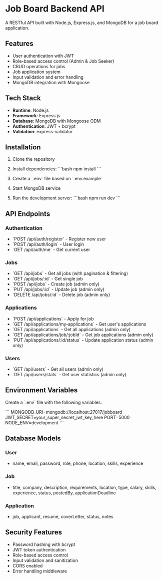# Job Board Backend API

A RESTful API built with Node.js, Express.js, and MongoDB for a job board application.

## Features

- User authentication with JWT
- Role-based access control (Admin & Job Seeker)
- CRUD operations for jobs
- Job application system
- Input validation and error handling
- MongoDB integration with Mongoose

## Tech Stack

- **Runtime**: Node.js
- **Framework**: Express.js
- **Database**: MongoDB with Mongoose ODM
- **Authentication**: JWT + bcrypt
- **Validation**: express-validator

## Installation

1. Clone the repository
2. Install dependencies:
   \`\`\`bash
   npm install
   \`\`\`

3. Create a \`.env\` file based on \`.env.example\`
4. Start MongoDB service
5. Run the development server:
   \`\`\`bash
   npm run dev
   \`\`\`

## API Endpoints

### Authentication
- \`POST /api/auth/register\` - Register new user
- \`POST /api/auth/login\` - User login
- \`GET /api/auth/me\` - Get current user

### Jobs
- \`GET /api/jobs\` - Get all jobs (with pagination & filtering)
- \`GET /api/jobs/:id\` - Get single job
- \`POST /api/jobs\` - Create job (admin only)
- \`PUT /api/jobs/:id\` - Update job (admin only)
- \`DELETE /api/jobs/:id\` - Delete job (admin only)

### Applications
- \`POST /api/applications\` - Apply for job
- \`GET /api/applications/my-applications\` - Get user's applications
- \`GET /api/applications\` - Get all applications (admin only)
- \`GET /api/applications/job/:jobId\` - Get job applications (admin only)
- \`PUT /api/applications/:id/status\` - Update application status (admin only)

### Users
- \`GET /api/users\` - Get all users (admin only)
- \`GET /api/users/stats\` - Get user statistics (admin only)

## Environment Variables

Create a \`.env\` file with the following variables:

\`\`\`
MONGODB_URI=mongodb://localhost:27017/jobboard
JWT_SECRET=your_super_secret_jwt_key_here
PORT=5000
NODE_ENV=development
\`\`\`

## Database Models

### User
- name, email, password, role, phone, location, skills, experience

### Job
- title, company, description, requirements, location, type, salary, skills, experience, status, postedBy, applicationDeadline

### Application
- job, applicant, resume, coverLetter, status, notes

## Security Features

- Password hashing with bcrypt
- JWT token authentication
- Role-based access control
- Input validation and sanitization
- CORS enabled
- Error handling middleware
